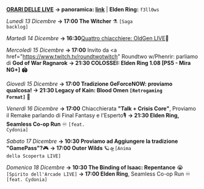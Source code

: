 <b><u>ORARI DELLE LIVE</u></b>
<b>→ panoramica: <a href="https://trello.com/b/iKwdSGf3/sabaku">link</a></b> | <b>Elden Ring:</b> <code>f3ll0ws</code>

<i>Lunedì 13 Dicembre</i>
<b>→ 17:00 The Witcher</b> ⚗️ <code>[Saga backlog]</code>

<i>Martedì 14 Dicembre</i>
<b>→ 16:30</b><a href="https://www.twitch.tv/oldgenproject">Quattro chiacchiere: OldGen LIVE</a>💬 

<i>Mercoledì 15 Dicembre</i>
<b>→ 17:00</b> Invito da <a href="https://www.twitch.tv/roundtwotwitch" Roundtwo</a> w/Phenrir: parliamo di <b>God of War Ragnarok</b>
<b>→ 21:30 COLOSSEI: Elden Ring 1.08 [PS5 - Mira NG+]</b> 🏟
     
<i>Giovedì 15 Dicembre</i>
<b>→ 17:00 Tradizione GeForceNOW: proviamo qualcosa! </b>
<b>→ 21:30 Legacy of Kain: Blood Omen <code>[Retrogaming Format]</code> 🧛</b>

<i>Venerdì 16 Dicembre</i>
<b>→ 17:00</b> Chiacchierata <b>"Talk + Crisis Core"</b>,  Proviamo il Remake parlando di Final Fantasy e l'Esperto🎙
<b>→ 21:30 Elden Ring, Seamless Co-op Run</b> ♾️ <code>[feat. Cydonia]</code>

<i>Sabato 17 Dicembre</i>
<b>→ 10:30 Proviamo ad Aggiungere la tradizione "GamePass"?</b>🎮
<b>→ 17:00 Outer Wilds</b> 🪐🛸<code>[Anima della Scoperta LIVE]</code>

<i>Domenica 18 Dicembre</i>
<b>→ 10:30 The Binding of Isaac: Repentance</b> 😭<code>[Spirito dell'Arcade LIVE]</code>
<b>→ 17:00 Elden Ring</b>, Seamless Co-op Run ♾️ <code>[feat. Cydonia]</code>
